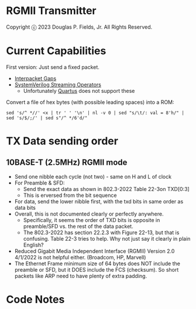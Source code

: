 # RGMII Transmitter

Copyright ⓒ 2023 Douglas P. Fields, Jr. All Rights Reserved.

# Current Capabilities

First version: Just send a fixed packet.

* [Interpacket Gaps](https://en.wikipedia.org/wiki/Interpacket_gap)
* [SystemVerilog Streaming Operators](https://www.amiq.com/consulting/2017/05/29/how-to-pack-data-using-systemverilog-streaming-operators/#reverse_bits)
  * Unfortunately [Quartus](https://www.intel.com/content/www/us/en/programmable/quartushelp/17.0/mapIdTopics/jka1465580570693.htm) does not support these

Convert a file of hex bytes (with possible leading spaces) into a ROM:

    sed 's/^ *//' <x | tr ' ' '\n' | nl -v 0 | sed "s/\t/: val = 8'h/" | sed 's/$/;/' | sed s"/^ */6'd/"

# TX Data sending order

## 10BASE-T (2.5MHz) RGMII mode

* Send one nibble each cycle (not two) - same on H and L of clock
* For Preamble & SFD:
  * Send the exact data as shown in 802.3-2022 Table 22-3on TXD[0:3]
  * This is erversed from the bit sequence
* For data, send the lower nibble first, with the txd bits in same order as data bits
* Overall, this is not documented clearly or perfectly anywhere.
  * Specifically, it seems the order of TXD bits is opposite in preamble/SFD
    vs. the rest of the data packet.
  * The 802.3-2022 has section 22.2.3 with Figure 22-13, but that
    is confusing. Table 22-3 tries to help. Why not just say it clearly
    in plain English?
* Reduced Gigabit Media Independent Interface (RGMII) Version 2.0 4/1/2022
  is not helpful either. (Broadcom, HP, Marvell)
* The Ethernet Frame minimum size of 64 bytes does NOT include the preamble
  or SFD, but it DOES include the FCS (checksum). So short packets like ARP
  need to have plenty of extra padding.

# Code Notes
